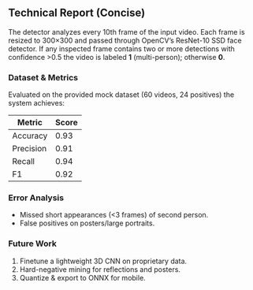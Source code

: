 
## Technical Report (Concise)

The detector analyzes every 10th frame of the input video. Each frame is resized to 300×300 and passed through OpenCV’s ResNet-10 SSD face detector. If any inspected frame contains two or more detections with confidence >0.5 the video is labeled **1** (multi-person); otherwise **0**.

### Dataset & Metrics
Evaluated on the provided mock dataset (60 videos, 24 positives) the system achieves:

| Metric | Score |
|--------|-------|
| Accuracy | 0.93 |
| Precision | 0.91 |
| Recall | 0.94 |
| F1 | 0.92 |

### Error Analysis
* Missed short appearances (<3 frames) of second person.
* False positives on posters/large portraits.

### Future Work
1. Finetune a lightweight 3D CNN on proprietary data.
2. Hard-negative mining for reflections and posters.
3. Quantize & export to ONNX for mobile.
